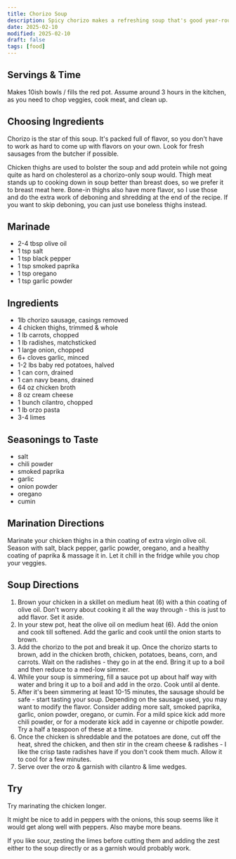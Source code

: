 ```yaml
---
title: Chorizo Soup
description: Spicy chorizo makes a refreshing soup that's good year-round.
date: 2025-02-10
modified: 2025-02-10
draft: false
tags: [food]
---
```


## Servings & Time
Makes 10ish bowls / fills the red pot. Assume around 3 hours in the kitchen, as you need to chop veggies, cook meat, and clean up. 

## Choosing Ingredients
Chorizo is the star of this soup. It's packed full of flavor, so you don't have to work as hard to come up with flavors on your own. Look for fresh sausages from the butcher if possible.

Chicken thighs are used to bolster the soup and add protein while not going quite as hard on cholesterol as a chorizo-only soup would. Thigh meat stands up to cooking down in soup better than breast does, so we prefer it to breast meat here. Bone-in thighs also have more flavor, so I use those and do the extra work of deboning and shredding at the end of the recipe. If you want to skip deboning, you can just use boneless thighs instead. 

## Marinade
- 2-4 tbsp olive oil
- 1 tsp salt
- 1 tsp black pepper
- 1 tsp smoked paprika
- 1 tsp oregano
- 1 tsp garlic powder

## Ingredients
- 1lb chorizo sausage, casings removed
- 4 chicken thighs, trimmed & whole
- 1 lb carrots, chopped
- 1 lb radishes, matchsticked
- 1 large onion, chopped
- 6+ cloves garlic, minced
- 1-2 lbs baby red potatoes, halved
- 1 can corn, drained
- 1 can navy beans, drained
- 64 oz chicken broth
- 8 oz cream cheese
- 1 bunch cilantro, chopped
- 1 lb orzo pasta
- 3-4 limes

## Seasonings to Taste
- salt
- chili powder
- smoked paprika
- garlic
- onion powder
- oregano
- cumin

## Marination Directions
Marinate your chicken thighs in a thin coating of extra virgin olive oil. Season with salt, black pepper, garlic powder, oregano, and a healthy coating of paprika & massage it in. Let it chill in the fridge while you chop your veggies. 

## Soup Directions
1. Brown your chicken in a skillet on medium heat (6) with a thin coating of olive oil. Don't worry about cooking it all the way through - this is just to add flavor. Set it aside.
2. In your stew pot, heat the olive oil on medium heat (6). Add the onion and cook till softened. Add the garlic and cook until the onion starts to brown.
3. Add the chorizo to the pot and break it up. Once the chorizo starts to brown, add in the chicken broth, chicken, potatoes, beans, corn, and carrots. Wait on the radishes - they go in at the end. Bring it up to a boil and then reduce to a med-low simmer.
4. While your soup is simmering, fill a sauce pot up about half way with water and bring it up to a boil and add in the orzo. Cook until al dente. 
5. After it's been simmering at least 10-15 minutes, the sausage should be safe - start tasting your soup. Depending on the sausage used, you may want to modify the flavor. Consider adding more salt, smoked paprika, garlic, onion powder, oregano, or cumin. For a mild spice kick add more chili powder, or for a moderate kick add in cayenne or chipotle powder. Try a half a teaspoon of these at a time. 
6. Once the chicken is shreddable and the potatoes are done, cut off the heat, shred the chicken, and then stir in the cream cheese & radishes - I like the crisp taste radishes have if you don't cook them much. Allow it to cool for a few minutes.
7. Serve over the orzo & garnish with cilantro & lime wedges.

## Try
Try marinating the chicken longer.

It might be nice to add in peppers with the onions, this soup seems like it would get along well with peppers. Also maybe more beans.

If you like sour, zesting the limes before cutting them and adding the zest either to the soup directly or as a garnish would probably work. 